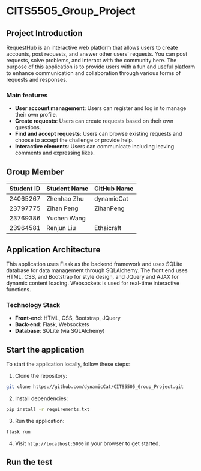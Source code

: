 # CITS5505_Group_Project

## Project Introduction
RequestHub is an interactive web platform that allows users to create accounts, post requests, and answer other users' requests. You can post requests, solve problems, and interact with the community here. The purpose of this application is to provide users with a fun and useful platform to enhance communication and collaboration through various forms of requests and responses.

### Main features
- **User account management**: Users can register and log in to manage their own profile. 
- **Create requests**: Users can create requests based on their own questions. 
- **Find and accept requests**: Users can browse existing requests and choose to accept the challenge or provide help. 
- **Interactive elements**: Users can communicate including leaving comments and expressing likes.

## Group Member
| Student ID | Student Name | GitHub Name |
|----------|-------------|---------------|
| 24065267 | Zhenhao Zhu | dynamicCat    |
| 23797775 | Zihan Peng | ZihanPeng      |
| 23769386 | Yuchen Wang |        |
| 23964581 | Renjun Liu | Ethaicraft |

## Application Architecture

This application uses Flask as the backend framework and uses SQLite database for data management through SQLAlchemy. The front end uses HTML, CSS, and Bootstrap for style design, and JQuery and AJAX for dynamic content loading. Websockets is used for real-time interactive functions. 

### Technology Stack

- **Front-end**: HTML, CSS, Bootstrap, JQuery
- **Back-end**: Flask, Websockets
- **Database**: SQLite (via SQLAlchemy)

## Start the application

To start the application locally, follow these steps:
1. Clone the repository:
```bash
git clone https://github.com/dynamicCat/CITS5505_Group_Project.git
```

2. Install dependencies:
```bash
pip install -r requirements.txt
```

3. Run the application:
```bash
flask run
```
4. Visit `http://localhost:5000` in your browser to get started. 

## Run the test
